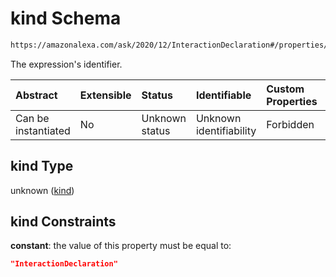 # kind Schema

```txt
https://amazonalexa.com/ask/2020/12/InteractionDeclaration#/properties/kind
```

The expression's identifier.

| Abstract            | Extensible | Status         | Identifiable            | Custom Properties | Additional Properties | Access Restrictions | Defined In                                                                                        |
| :------------------ | :--------- | :------------- | :---------------------- | :---------------- | :-------------------- | :------------------ | :------------------------------------------------------------------------------------------------ |
| Can be instantiated | No         | Unknown status | Unknown identifiability | Forbidden         | Allowed               | none                | [InteractionDeclaration.json\*](../../schemas/InteractionDeclaration.json "open original schema") |

## kind Type

unknown ([kind](interactiondeclaration-properties-kind.md))

## kind Constraints

**constant**: the value of this property must be equal to:

```json
"InteractionDeclaration"
```
